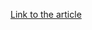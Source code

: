 [Link to the article](https://thehackernews.com/2025/02/hackers-exploit-google-tag-manager-to.html)
